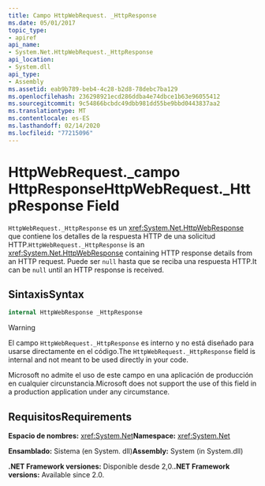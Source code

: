 ```yaml
---
title: Campo HttpWebRequest. _HttpResponse
ms.date: 05/01/2017
topic_type:
- apiref
api_name:
- System.Net.HttpWebRequest._HttpResponse
api_location:
- System.dll
api_type:
- Assembly
ms.assetid: eab9b789-beb4-4c28-b2d8-78debc7ba129
ms.openlocfilehash: 236298921ecd286ddba4e74dbce1b63e96055412
ms.sourcegitcommit: 9c54866bcbdc49dbb981dd55be9bbd0443837aa2
ms.translationtype: MT
ms.contentlocale: es-ES
ms.lasthandoff: 02/14/2020
ms.locfileid: "77215096"
---
```

# <a name="httpwebrequest_httpresponse-field"></a><span data-ttu-id="ef187-102">HttpWebRequest.\_campo HttpResponse</span><span class="sxs-lookup"><span data-stu-id="ef187-102">HttpWebRequest.\_HttpResponse Field</span></span>

<span data-ttu-id="ef187-103">`HttpWebRequest._HttpResponse` es un <xref:System.Net.HttpWebResponse> que contiene los detalles de la respuesta HTTP de una solicitud HTTP.</span><span class="sxs-lookup"><span data-stu-id="ef187-103">`HttpWebRequest._HttpResponse` is an <xref:System.Net.HttpWebResponse> containing HTTP response details from an HTTP request.</span></span> <span data-ttu-id="ef187-104">Puede ser `null` hasta que se reciba una respuesta HTTP.</span><span class="sxs-lookup"><span data-stu-id="ef187-104">It can be `null` until an HTTP response is received.</span></span>

## <a name="syntax"></a><span data-ttu-id="ef187-105">Sintaxis</span><span class="sxs-lookup"><span data-stu-id="ef187-105">Syntax</span></span>
  
```csharp  
internal HttpWebResponse _HttpResponse
```

> [!WARNING]
> <span data-ttu-id="ef187-106">El campo `HttpWebRequest._HttpResponse` es interno y no está diseñado para usarse directamente en el código.</span><span class="sxs-lookup"><span data-stu-id="ef187-106">The `HttpWebRequest._HttpResponse` field is internal and not meant to be used directly in your code.</span></span>
> 
> <span data-ttu-id="ef187-107">Microsoft no admite el uso de este campo en una aplicación de producción en cualquier circunstancia.</span><span class="sxs-lookup"><span data-stu-id="ef187-107">Microsoft does not support the use of this field in a production application under any circumstance.</span></span>

## <a name="requirements"></a><span data-ttu-id="ef187-108">Requisitos</span><span class="sxs-lookup"><span data-stu-id="ef187-108">Requirements</span></span>

<span data-ttu-id="ef187-109">**Espacio de nombres:** <xref:System.Net></span><span class="sxs-lookup"><span data-stu-id="ef187-109">**Namespace:** <xref:System.Net></span></span>

<span data-ttu-id="ef187-110">**Ensamblado:** Sistema (en System. dll)</span><span class="sxs-lookup"><span data-stu-id="ef187-110">**Assembly:** System (in System.dll)</span></span>

<span data-ttu-id="ef187-111">**.NET Framework versiones:** Disponible desde 2,0.</span><span class="sxs-lookup"><span data-stu-id="ef187-111">**.NET Framework versions:** Available since 2.0.</span></span>
